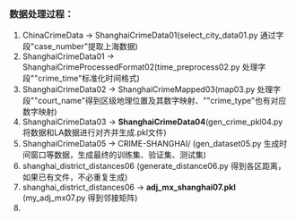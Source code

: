 ### 数据处理过程：
1. ChinaCrimeData -> ShanghaiCrimeData01(select_city_data01.py 通过字段"case_number"提取上海数据)
2. ShanghaiCrimeData01 -> ShanghaiCrimeProcessedFormat02(time_preprocess02.py 处理字段""crime_time"标准化时间格式)
3. ShanghaiCrimeData02 -> ShanghaiCrimeMapped03(map03.py 处理字段""court_name"得到区级地理位置及其数字映射、""crime_type"也有对应数字映射)
4. ShanghaiCrimeData03 -> **ShanghaiCrimeData04**(gen_crime_pkl04.py 将数据和LA数据进行对齐并生成.pkl文件)
5. ShanghaiCrimeData05 -> CRIME-SHANGHAI/ (gen_dataset05.py 生成时间窗口等数据，生成最终的训练集、验证集、测试集)
5. shanghai_district_distances06 (generate_distance06.py 得到各区距离，如果已有文件，不必重复生成)
5. shanghai_district_distances06 -> **adj_mx_shanghai07.pkl** (my_adj_mx07.py 得到邻接矩阵)
6. 
